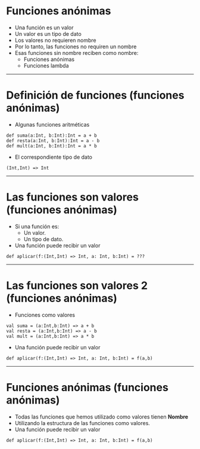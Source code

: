 # Funciones anónimas

* Una función es un valor
* Un valor es un tipo de dato
* Los valores no requieren nombre
* Por lo tanto, las funciones no requiren un nombre
* Esas funciones sin nombre reciben como nombre:
  * Funciones anónimas
  * Funciones lambda

---

# Definición de funciones (funciones anónimas)

* Algunas funciones aritméticas
```{.scala}
def suma(a:Int, b:Int):Int = a + b
def resta(a:Int, b:Int):Int = a - b
def mult(a:Int, b:Int):Int = a * b
```
* El correspondiente tipo de dato
```{.scala}
(Int,Int) => Int
```

---

# Las funciones son valores (funciones anónimas)

* Si una función es:
  * Un valor.
  * Un tipo de dato.
* Una función puede recibir un valor

```{.scala}
def aplicar(f:(Int,Int) => Int, a: Int, b:Int) = ???
```

---

# Las funciones son valores 2 (funciones anónimas)

* Funciones como valores
```{.scala}
val suma = (a:Int,b:Int) => a + b
val resta = (a:Int,b:Int) => a - b
val mult = (a:Int,b:Int) => a * b
```
* Una función puede recibir un valor

```{.scala}
def aplicar(f:(Int,Int) => Int, a: Int, b:Int) = f(a,b)
```

---

# Funciones anónimas (funciones anónimas)

* Todas las funciones que hemos utilizado como valores tienen **Nombre**
* Utilizando la estructura de las funciones como valores.
* Una función puede recibir un valor

```{.scala}
def aplicar(f:(Int,Int) => Int, a: Int, b:Int) = f(a,b)
```

